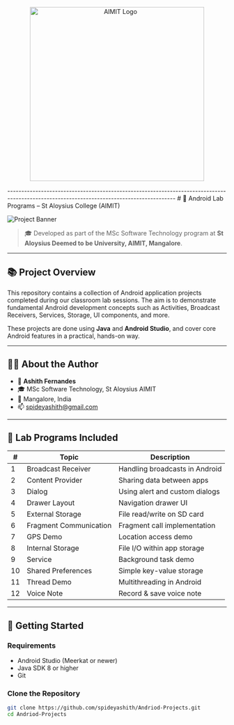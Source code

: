 <p align="center">
  <img src="https://raw.githubusercontent.com/spideyashith/angularapp/refs/heads/master/aimit-logo.webp" alt="AIMIT Logo" width="400"/>
</p>
------------------------------------------------------------------------------------------------------------------------------------------
# 📱 Android Lab Programs – St Aloysius College (AIMIT)

![Project Banner](https://raw.githubusercontent.com/spideyashith/angularapp/refs/heads/master/aimit-logo.webp)

> 🎓 Developed as part of the MSc Software Technology program at **St Aloysius Deemed to be University, AIMIT, Mangalore**.

---

## 📚 Project Overview

This repository contains a collection of Android application projects completed during our classroom lab sessions. The aim is to demonstrate fundamental Android development concepts such as Activities, Broadcast Receivers, Services, Storage, UI components, and more.

These projects are done using **Java** and **Android Studio**, and cover core Android features in a practical, hands-on way.

---

## 🧑‍🎓 About the Author

- 👤 **Ashith Fernandes**
- 🎓 MSc Software Technology, St Aloysius AIMIT
- 📍 Mangalore, India
- 📫 [spideyashith@gmail.com](mailto:spideyashith@gmail.com)

---

## 📂 Lab Programs Included

| # | Topic                        | Description                      |
|---|-----------------------------|----------------------------------|
| 1 | Broadcast Receiver          | Handling broadcasts in Android   |
| 2 | Content Provider            | Sharing data between apps        |
| 3 | Dialog                     | Using alert and custom dialogs   |
| 4 | Drawer Layout               | Navigation drawer UI             |
| 5 | External Storage            | File read/write on SD card       |
| 6 | Fragment Communication      | Fragment call implementation     |
| 7 | GPS Demo                    | Location access demo             |
| 8 | Internal Storage            | File I/O within app storage      |
| 9 | Service                     | Background task demo             |
| 10| Shared Preferences          | Simple key-value storage         |
| 11| Thread Demo                 | Multithreading in Android        |
| 12| Voice Note                  | Record & save voice note         |

---

## 🚀 Getting Started

### Requirements

- Android Studio (Meerkat or newer)
- Java SDK 8 or higher
- Git

### Clone the Repository

```bash
git clone https://github.com/spideyashith/Andriod-Projects.git
cd Andriod-Projects


